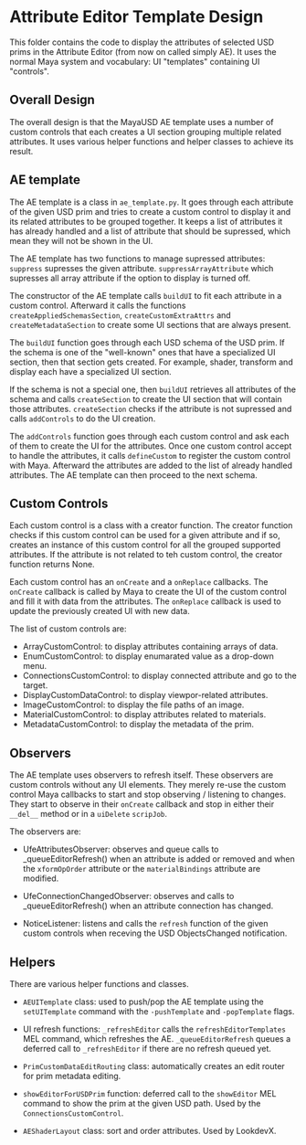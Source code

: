# Attribute Editor Template Design

This folder contains the code to display the attributes of selected USD prims
in the Attribute Editor (from now on called simply AE). It uses the normal Maya
system and vocabulary: UI "templates" containing UI "controls".

## Overall Design

The overall design is that the MayaUSD AE template uses a number of custom
controls that each creates a UI section grouping multiple related attributes.
It uses various helper functions and helper classes to achieve its result.

## AE template

The AE template is a class in `ae_template.py`. It goes through each attribute
of the given USD prim and tries to create a custom control to display it and
its related attributes to be grouped together. It keeps a list of attributes
it has already handled and a list of attribute that should be supressed, which
mean they will not be shown in the UI.

The AE template has two functions to manage supressed attributes: `suppress`
supresses the given attribute. `suppressArrayAttribute` which supresses all
array attribute if the option to display is turned off.

The constructor of the AE template calls `buildUI` to fit each attribute in a
custom control. Afterward it calls the functions `createAppliedSchemasSection`,
`createCustomExtraAttrs` and `createMetadataSection` to create some UI sections
that are always present.

The `buildUI` function goes through each USD schema of the USD prim. If the
schema is one of the "well-known" ones that have a specialized UI section,
then that section gets created. For example, shader, transform and display each
have a specialized UI section.

If the schema is not a special one, then `buildUI` retrieves all attributes of
the schema and calls `createSection` to create the UI section that will contain
those attributes. `createSection` checks if the attribute is not supressed and
calls `addControls` to do the UI creation.

The `addControls` function goes through each custom control and ask each of them
to create the UI for the attributes. Once one custom control accept to handle the
attributes, it calls `defineCustom` to register the custom control with Maya.
Afterward the attributes are added to the list of already handled attributes.
The AE template can then proceed to the next schema.

## Custom Controls

Each custom control is a class with a creator function. The creator function
checks if this custom control can be used for a given attribute and if so,
creates an instance of this custom control for all the grouped supported
attributes. If the attribute is not related to teh custom control, the creator
function returns None.

Each custom control has an `onCreate` and a `onReplace` callbacks. The `onCreate`
callback is called by Maya to create the UI of the custom control and fill
it with data from the attributes. The `onReplace` callback is used to update
the previously created UI with new data.

The list of custom controls are:

- ArrayCustomControl: to display attributes containing arrays of data.
- EnumCustomControl: to display enumarated value as a drop-down menu.
- ConnectionsCustomControl: to display connected attribute and go to the target.
- DisplayCustomDataControl: to display viewpor-related attributes.
- ImageCustomControl: to display the file paths of an image.
- MaterialCustomControl: to display attributes related to materials.
- MetadataCustomControl: to display the metadata of the prim.

## Observers

The AE template uses observers to refresh itself. These observers are custom
controls without any UI elements. They merely re-use the custom control Maya
callbacks to start and stop observing / listening to changes. They start to
observe in their `onCreate` callback and stop in either their `__del__` method
or in a `uiDelete` `scripJob`.

The observers are:

- UfeAttributesObserver: observes and queue calls to _queueEditorRefresh() when
  an attribute is added or removed and when the `xformOpOrder` attribute or the
  `materialBindings` attribute are modified.

- UfeConnectionChangedObserver: observes and calls to _queueEditorRefresh() when
  an attribute connection has changed.

- NoticeListener: listens and calls the `refresh` function of the given custom
  controls when receving the USD ObjectsChanged notification.

## Helpers

There are various helper functions and classes.

- `AEUITemplate` class: used to push/pop the AE template using the `setUITemplate`
  command with the `-pushTemplate` and `-popTemplate` flags.

- UI refresh functions: `_refreshEditor` calls the `refreshEditorTemplates` MEL
  command, which refreshes the AE. `_queueEditorRefresh` queues a deferred call
  to `_refreshEditor` if there are no refresh queued yet.

- `PrimCustomDataEditRouting` class: automatically creates an edit router for prim
  metadata editing.

- `showEditorForUSDPrim` function: deferred call to the `showEditor` MEL command
  to show the prim at the given USD path. Used by the `ConnectionsCustomControl`.

- `AEShaderLayout` class: sort and order attributes. Used by LookdevX.

